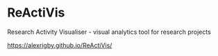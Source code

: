# ReActiVis
Research Activity Visualiser - visual analytics tool for research projects

https://alexrigby.github.io/ReActiVis/

